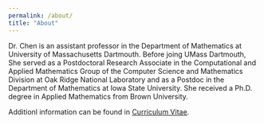 ```yaml
---
permalink: /about/
title: "About"
---
```


Dr. Chen is an assistant professor in the Department of Mathematics at University of Massachusetts Dartmouth. Before joing UMass Dartmouth, She served as a Postdoctoral Research Associate in the Computational and Applied Mathematics Group of the Computer Science and Mathematics Division at Oak Ridge National Laboratory and as a Postdoc in the Department of Mathematics at Iowa State University. She received a Ph.D. degree in Applied Mathematics from Brown University.

Additionl information can be found in [Curriculum Vitae](../CV_Zheng_Chen_short.pdf).
